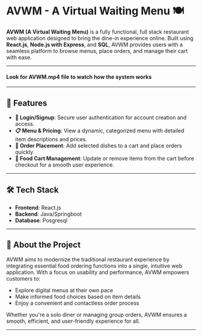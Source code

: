 # AVWM - A Virtual Waiting Menu 🍽️

**AVWM (A Virtual Waiting Menu)** is a fully functional, full stack restaurant web application designed to bring the dine-in experience online. Built using **React.js**, **Node.js with Express**, and **SQL**, AVWM provides users with a seamless platform to browse menus, place orders, and manage their cart with ease.

---
#### Look for AVWM.mp4 file to watch how the system works
---

## 🚀 Features

- **🔐 Login/Signup**: Secure user authentication for account creation and access.
- **📋 Menu & Pricing**: View a dynamic, categorized menu with detailed item descriptions and prices.
- **🛒 Order Placement**: Add selected dishes to a cart and place orders quickly.
- **🧾 Food Cart Management**: Update or remove items from the cart before checkout for a smooth user experience.

---

## 🛠️ Tech Stack

- **Frontend**: React.js
- **Backend**: Java/Springboot
- **Database**: Posgresql

---

## 📌 About the Project

AVWM aims to modernize the traditional restaurant experience by integrating essential food ordering functions into a single, intuitive web application. With a focus on usability and performance, AVWM empowers customers to:

- Explore digital menus at their own pace
- Make informed food choices based on item details
- Enjoy a convenient and contactless order process

Whether you're a solo diner or managing group orders, AVWM ensures a smooth, efficient, and user-friendly experience for all.

---
